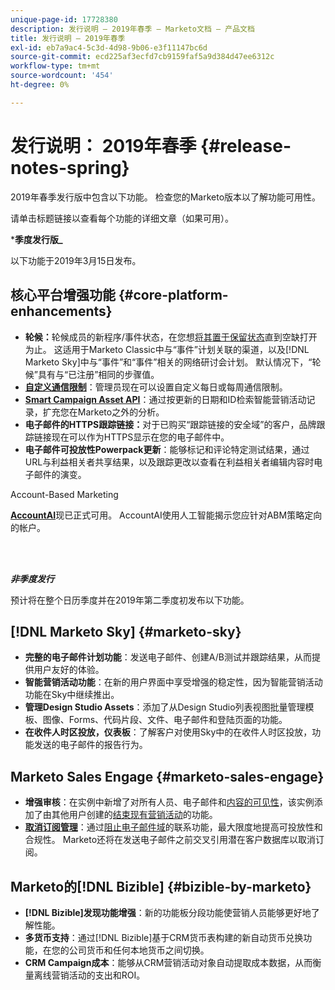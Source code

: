 ```yaml
---
unique-page-id: 17728380
description: 发行说明 — 2019年春季 — Marketo文档 — 产品文档
title: 发行说明 — 2019年春季
exl-id: eb7a9ac4-5c3d-4d98-9b06-e3f11147bc6d
source-git-commit: ecd225af3ecfd7cb9159faf5a9d384d47ee6312c
workflow-type: tm+mt
source-wordcount: '454'
ht-degree: 0%

---
```


# 发行说明： 2019年春季 {#release-notes-spring}

2019年春季发行版中包含以下功能。 检查您的Marketo版本以了解功能可用性。

请单击标题链接以查看每个功能的详细文章（如果可用）。

***季度发行版_**

以下功能于2019年3月15日发布。

## 核心平台增强功能 {#core-platform-enhancements}

* **轮候：**&#x200B;轮候成员的新程序/事件状态，在您想[将其置于保留状态](/help/marketo/product-docs/core-marketo-concepts/smart-campaigns/program-flow-actions/change-program-status.md)直到空缺打开为止。 这适用于Marketo Classic中与“事件”计划关联的渠道，以及[!DNL Marketo Sky]中与“事件”和“事件”相关的网络研讨会计划。 默认情况下，“轮候”具有与“已注册”相同的步骤值。
* **[自定义通信限制](/help/marketo/product-docs/administration/email-setup/enable-communication-limits.md)**：管理员现在可以设置自定义每日或每周通信限制。
* **[Smart Campaign Asset API](https://developers.marketo.com/rest-api/assets/smart-campaigns/)**：通过按更新的日期和ID检索智能营销活动记录，扩充您在Marketo之外的分析。
* **电子邮件的HTTPS跟踪链接：**&#x200B;对于已购买“跟踪链接的安全域”的客户，品牌跟踪链接现在可以作为HTTPS显示在您的电子邮件中。
* **电子邮件可投放性Powerpack更新**：能够标记和评论特定测试结果，通过URL与利益相关者共享结果，以及跟踪更改以查看在利益相关者编辑内容时电子邮件的演变。

Account-Based Marketing

**[AccountAI](/help/marketo/product-docs/target-account-management/account-profiling/account-profiling-ranking-and-tuning.md)**&#x200B;现已正式可用。 AccountAI使用人工智能揭示您应针对ABM策略定向的帐户。

<br> 

**_非季度发行_**

预计将在整个日历季度并在2019年第二季度初发布以下功能。

## [!DNL Marketo Sky] {#marketo-sky}

* **完整的电子邮件计划功能**：发送电子邮件、创建A/B测试并跟踪结果，从而提供用户友好的体验。
* **智能营销活动功能**：在新的用户界面中享受增强的稳定性，因为智能营销活动功能在Sky中继续推出。
* **管理Design Studio Assets**：添加了从Design Studio列表视图批量管理模板、图像、Forms、代码片段、文件、电子邮件和登陆页面的功能。
* **在收件人时区投放，仪表板**：了解客户对使用Sky中的在收件人时区投放，功能发送的电子邮件的报告行为。

## Marketo Sales Engage {#marketo-sales-engage}

* **增强审核**：在实例中新增了对所有人员、电子邮件和[内容的可见性](/help/marketo/product-docs/marketo-sales-connect/templates/view-template-list-as-another-user.md)，该实例添加了由其他用户创建的[结束现有营销活动](/help/marketo/product-docs/marketo-sales-connect/campaigns/view-campaigns-list-as-another-user.md)的功能。
* **[取消订阅管理](/help/marketo/product-docs/marketo-sales-connect/email/unsubscribes/marketo-unsubscribe-check.md)**：通过[阻止电子邮件域](/help/marketo/product-docs/marketo-sales-connect/admin/blocked-domains.md)的联系功能，最大限度地提高可投放性和合规性。 Marketo还将在发送电子邮件之前交叉引用潜在客户数据库以取消订阅。

## Marketo的[!DNL Bizible] {#bizible-by-marketo}

* **[!DNL Bizible]发现功能增强**：新的功能板分段功能使营销人员能够更好地了解性能。
* **多货币支持**：通过[!DNL Bizible]基于CRM货币表构建的新自动货币兑换功能，在您的公司货币和任何本地货币之间切换。
* **CRM Campaign成本**：能够从CRM营销活动对象自动提取成本数据，从而衡量离线营销活动的支出和ROI。

